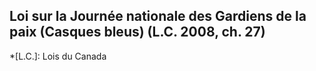 ## Loi sur la Journée nationale des Gardiens de la paix (Casques bleus) (L.C. 2008, ch. 27)
  *[L.C.]: Lois du Canada
